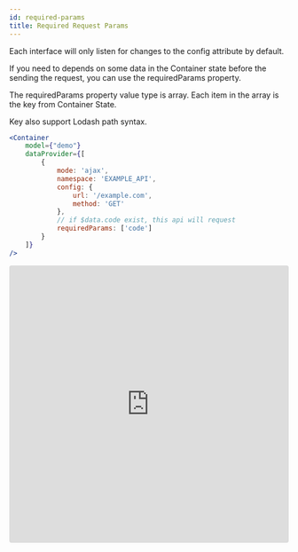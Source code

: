 ```yaml
---
id: required-params
title: Required Request Params
---
```


Each interface will only listen for changes to the config attribute by default.

If you need to depends on some data in the Container state before the sending the request, you can use the requiredParams property.

The requiredParams property value type is array. Each item in the array is the key from Container State.

Key also support Lodash path syntax.

```jsx harmony
<Container
    model={"demo"}
    dataProvider={[
        {
            mode: 'ajax',
            namespace: 'EXAMPLE_API',
            config: {
                url: '/example.com',
                method: 'GET'
            },
            // if $data.code exist, this api will request
            requiredParams: ['code']
        }
    ]}
/>
```

<iframe src="https://codesandbox.io/embed/9yx43r8184?fontsize=14&view=editor" title="9yx43r8184" style="width:100%; height:500px; border:0; border-radius: 4px; overflow:hidden;" sandbox="allow-modals allow-forms allow-popups allow-scripts allow-same-origin"></iframe>
